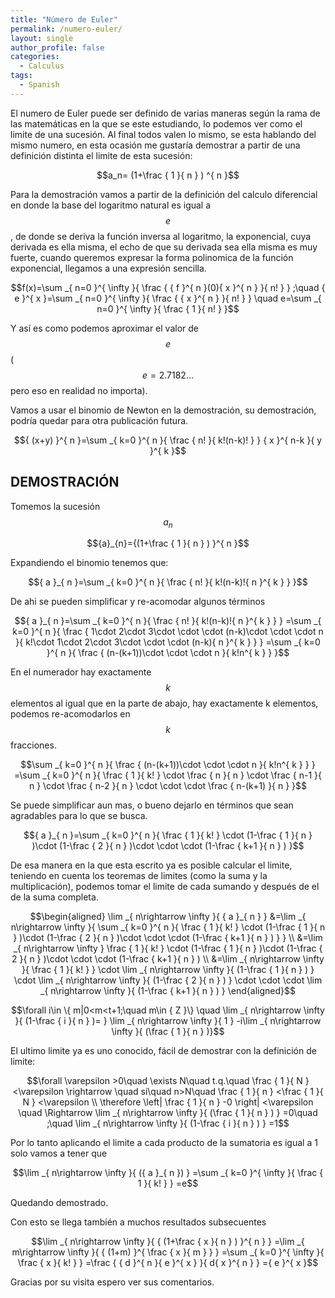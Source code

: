 ```yaml
---
title: "Número de Euler"
permalink: /numero-euler/
layout: single
author_profile: false
categories:
  - Calculus
tags:
  - Spanish
---
```


El numero de Euler puede ser definido de varias maneras según la rama de las matemáticas en la que se este estudiando, lo podemos ver como el limite de una sucesión. Al final todos valen lo mismo, se esta hablando del mismo numero, en esta ocasión me gustaría demostrar a partir de una definición distinta el limite de esta sucesión:

$$a_n= (1+\frac { 1 }{ n } ) ^{ n }$$


Para la demostración vamos a partir de la definición del calculo diferencial en donde la base del logaritmo natural es igual a $$e$$, de donde se deriva la función inversa al logaritmo, la exponencial, cuya derivada es ella misma, el echo de que su derivada sea ella misma es muy fuerte, cuando queremos expresar la forma polinomica de la función exponencial, llegamos a una expresión sencilla.

$$f(x)=\sum _{ n=0 }^{ \infty }{ \frac { { f }^{ n }(0){ x }^{ n } }{ n! } } ;\quad { e }^{ x }=\sum _{ n=0 }^{ \infty }{ \frac { { x }^{ n } }{ n! } } \quad e=\sum _{ n=0 }^{ \infty }{ \frac { 1 }{ n! } }$$

Y así es como podemos aproximar el valor de $$e$$ ($$e=2.7182...$$ pero eso en realidad no importa).

Vamos a usar el binomio de Newton en la demostración, su demostración, podría quedar para otra publicación futura.

$${ (x+y) }^{ n }=\sum _{ k=0 }^{ n }{ \frac { n! }{ k!(n-k)! } } { x }^{ n-k }{ y }^{ k }$$

## DEMOSTRACIÓN

Tomemos la sucesión $${a}_{n}$$

$${a}_{n}={(1+\frac { 1 }{ n } ) }^{ n }$$

Expandiendo el binomio tenemos que:

$${ a }_{ n }=\sum _{ k=0 }^{ n }{ \frac { n! }{ k!(n-k)!{ n }^{ k } } }$$

De ahi se pueden simplificar y re-acomodar algunos términos

$${ a }_{ n }=\sum _{ k=0 }^{ n }{ \frac { n! }{ k!(n-k)!{ n }^{ k } } } =\sum _{ k=0 }^{ n }{ \frac { 1\cdot 2\cdot 3\cdot \cdot \cdot (n-k)\cdot \cdot \cdot n }{ k!\cdot 1\cdot 2\cdot 3\cdot \cdot \cdot (n-k){ n }^{ k } } } =\sum _{ k=0 }^{ n }{ \frac { (n-(k+1))\cdot \cdot \cdot n }{ k!n^{ k } } }$$

En el numerador hay exactamente $$k$$ elementos al igual que en la parte de abajo, hay exactamente k elementos, podemos re-acomodarlos en $$k$$ fracciones.

$$\sum _{ k=0 }^{ n }{ \frac { (n-(k+1))\cdot \cdot \cdot n }{ k!n^{ k } } } =\sum _{ k=0 }^{ n }{ \frac { 1 }{ k! } \cdot \frac { n }{ n } \cdot \frac { n-1 }{ n } \cdot \frac { n-2 }{ n } \cdot \cdot \cdot \frac { n-(k+1) }{ n } }$$

Se puede simplificar aun mas, o bueno dejarlo en términos que sean agradables para lo que se busca.

$${ a }_{ n }=\sum _{ k=0 }^{ n }{ \frac { 1 }{ k! } \cdot (1-\frac { 1 }{ n } )\cdot (1-\frac { 2 }{ n } )\cdot \cdot \cdot (1-\frac { k+1 }{ n } ) }$$

De esa manera en la que esta escrito ya es posible calcular el limite, teniendo en cuenta los teoremas de limites (como la suma y la multiplicación), podemos tomar el limite de cada sumando y después de el de la suma completa.

$$\begin{aligned}
\lim _{ n\rightarrow \infty }{ { a }_{ n } } &=\lim _{ n\rightarrow \infty }{ \sum _{ k=0 }^{ n }{ \frac { 1 }{ k! } \cdot (1-\frac { 1 }{ n } )\cdot (1-\frac { 2 }{ n } )\cdot \cdot \cdot (1-\frac { k+1 }{ n } ) } } \\
&=\lim _{ n\rightarrow \infty } \frac { 1 }{ k! } \cdot (1-\frac { 1 }{ n } )\cdot (1-\frac { 2 }{ n } )\cdot \cdot \cdot (1-\frac { k+1 }{ n } ) \\
&=\lim _{ n\rightarrow \infty }{ \frac { 1 }{ k! } } \cdot \lim _{ n\rightarrow \infty }{ (1-\frac { 1 }{ n } ) } \cdot \lim _{ n\rightarrow \infty }{ (1-\frac { 2 }{ n } ) } \cdot \cdot \cdot \lim _{ n\rightarrow \infty }{ (1-\frac { k+1 }{ n } ) }
\end{aligned}$$

$$\forall i\in \{ m|0<m<t+1;\quad m\in { Z }\} \quad \lim _{ n\rightarrow \infty  }{ (1-\frac { i }{ n } )= } \lim _{ n\rightarrow \infty  }{ 1 } -i\lim _{ n\rightarrow \infty  }{ (\frac { 1 }{ n } )}$$

El ultimo limite ya es uno conocido, fácil de demostrar con la definición de limite:

$$\forall \varepsilon >0\quad \exists N\quad t.q.\quad \frac { 1 }{ N } <\varepsilon \rightarrow \quad si\quad n>N\quad \frac { 1 }{ n } <\frac { 1 }{ N } <\varepsilon \\ \therefore \left| \frac { 1 }{ n } -0 \right| <\varepsilon \quad \Rightarrow \lim _{ n\rightarrow \infty }{ (\frac { 1 }{ n } ) } =0\quad ;\quad \lim _{ n\rightarrow \infty }{ (1-\frac { i }{ n } ) } =1$$

Por lo tanto aplicando el limite a cada producto de la sumatoria es igual a 1 solo vamos a tener que

$$\lim _{ n\rightarrow \infty }{ ({ a }_{ n }) } =\sum _{ k=0 }^{ \infty }{ \frac { 1 }{ k! } } =e$$

Quedando demostrado.

Con esto se llega también a muchos resultados subsecuentes

$$\lim _{ n\rightarrow \infty }{ { (1+\frac { x }{ n } ) }^{ n } } =\lim _{ m\rightarrow \infty }{ { (1+m) }^{ \frac { x }{ m } } } =\sum _{ k=0 }^{ \infty }{ \frac { x }{ k! } } =\frac { { d }^{ n }{ e }^{ x } }{ d{ x }^{ n } } ={ e }^{ x }$$

Gracias por su visita espero ver sus comentarios.
